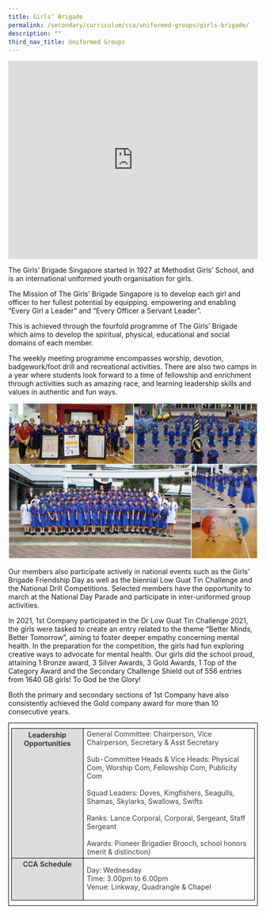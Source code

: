 ```yaml
---
title: Girls’ Brigade
permalink: /secondary/curriculum/cca/uniformed-groups/girls-brigade/
description: ""
third_nav_title: Uniformed Groups
---
```

<div style="width:100%; height:400px">
  <iframe class="ive_eobj_center" allowfullscreen="" frameborder="0" title="MGS Heritage Video" src="https://www.youtube.com/embed/_4GY9bmmbCA" height="100%" width="100%">
  </iframe>
</div>


The Girls’ Brigade Singapore started in 1927 at Methodist Girls’ School, and is an international uniformed youth organisation for girls.

  

The Mission of The Girls’ Brigade Singapore is to develop each girl and officer to her fullest potential by equipping. empowering and enabling ”Every Girl a Leader” and “Every Officer a Servant Leader”.

  

This is achieved through the fourfold programme of The Girls’ Brigade which aims to develop the spiritual, physical, educational and social domains of each member.

  

The weekly meeting programme encompasses worship, devotion, badgework/foot drill and recreational activities. There are also two camps in a year where students look forward to a time of fellowship and enrichment through activities such as amazing race, and learning leadership skills and values in authentic and fun ways.

![](/images/Sec_cca/girl%20brigade.jpg)

Our members also participate actively in national events such as the Girls’ Brigade Friendship Day as well as the biennial Low Guat Tin Challenge and the National Drill Competitions. Selected members have the opportunity to march at the National Day Parade and participate in inter-uniformed group activities.

  

In 2021, 1st Company participated in the Dr Low Guat Tin Challenge 2021, the girls were tasked to create an entry related to the theme “Better Minds, Better Tomorrow”, aiming to foster deeper empathy concerning mental health. In the preparation for the competition, the girls had fun exploring creative ways to advocate for mental health. Our girls did the school proud, attaining 1 Bronze award, 3 Silver Awards, 3 Gold Awards, 1 Top of the Category Award and the Secondary Challenge Shield out of 556 entries from 1640 GB girls! To God be the Glory! 

  

Both the primary and secondary sections of 1st Company have also consistently achieved the Gold company award for more than 10 consecutive years.

<style type="text/css">
.tg {
    border-color: black;
    border-style: solid;
    border-width: 1px;
    color: #3D3D3D;
    padding: 10px 5px;
}
.tg td {
    overflow: hidden;
    word-break: normal;
}
.tg th {
    background-color: #DDD;
    border-color: black;
    border-style: solid;
    border-width: 1px;
    color: #3D3D3D;
    font-weight: bold;
}
.tg .tr-norm {
    border-color: black;
    border-style: solid;
    border-width: 1px;
    vertical-align: top;
}
.tg .tr-header {
    border-color: black;
    border-style: solid;
    border-width: 1px;
    color: #3D3D3D;
    font-weight: bold;
    vertical-align: top
}
</style>

<table class="tg">
  <thead>
    <tr>
      <th class="tr-header">Leadership Opportunities</th>
      <td class="tr-norm">General Committee: Chairperson, Vice Chairperson, Secretary &amp; Asst Secretary<br>
        <br>
        Sub-Committee Heads &amp; Vice Heads: Physical Com, Worship Com, Fellowship Com, Publicity Com<br>
        <br>
        Squad Leaders: Doves, Kingfishers, Seagulls, Shamas, Skylarks, Swallows, Swifts<br>
        <br>
        Ranks: Lance Corporal, Corporal, Sergeant, Staff Sergeant<br>
        <br>
    Awards: Pioneer Brigadier Brooch, school honors (merit &amp; distinction)</tr>
  </thead>
  <tbody>
    <tr>
      <th class="tr-header">CCA Schedule</th>
      <td class="tr-norm"><p>Day: Wednesday<br>
        Time: 3.00pm to 6.00pm<br>
    Venue: Linkway, Quadrangle &amp; Chapel</p>      </tr>
  </tbody>
</table>